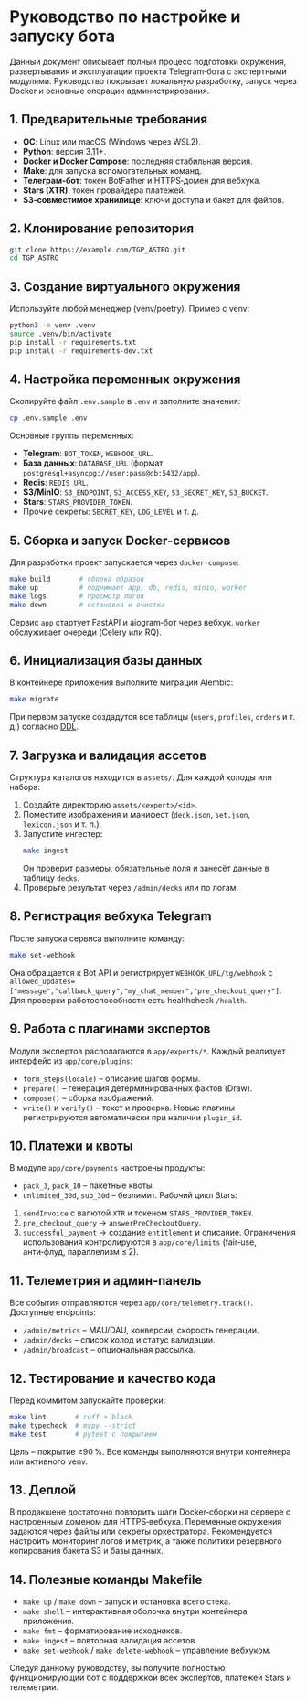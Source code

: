 # Руководство по настройке и запуску бота

Данный документ описывает полный процесс подготовки окружения, развертывания и эксплуатации проекта Telegram‑бота с экспертными модулями. Руководство покрывает локальную разработку, запуск через Docker и основные операции администрирования.

## 1. Предварительные требования
- **ОС**: Linux или macOS (Windows через WSL2).
- **Python**: версия 3.11+.
- **Docker и Docker Compose**: последняя стабильная версия.
- **Make**: для запуска вспомогательных команд.
- **Телеграм‑бот**: токен BotFather и HTTPS‑домен для вебхука.
- **Stars (XTR)**: токен провайдера платежей.
- **S3‑совместимое хранилище**: ключи доступа и бакет для файлов.

## 2. Клонирование репозитория
```bash
git clone https://example.com/TGP_ASTRO.git
cd TGP_ASTRO
```

## 3. Создание виртуального окружения
Используйте любой менеджер (venv/poetry). Пример с venv:
```bash
python3 -m venv .venv
source .venv/bin/activate
pip install -r requirements.txt
pip install -r requirements-dev.txt
```

## 4. Настройка переменных окружения
Скопируйте файл `.env.sample` в `.env` и заполните значения:
```bash
cp .env.sample .env
```
Основные группы переменных:
- **Telegram**: `BOT_TOKEN`, `WEBHOOK_URL`.
- **База данных**: `DATABASE_URL` (формат `postgresql+asyncpg://user:pass@db:5432/app`).
- **Redis**: `REDIS_URL`.
- **S3/MinIO**: `S3_ENDPOINT`, `S3_ACCESS_KEY`, `S3_SECRET_KEY`, `S3_BUCKET`.
- **Stars**: `STARS_PROVIDER_TOKEN`.
- Прочие секреты: `SECRET_KEY`, `LOG_LEVEL` и т. д.

## 5. Сборка и запуск Docker‑сервисов
Для разработки проект запускается через `docker-compose`:
```bash
make build       # сборка образов
make up          # поднимает app, db, redis, minio, worker
make logs        # просмотр логов
make down        # остановка и очистка
```
Сервис `app` стартует FastAPI и aiogram‑бот через вебхук. `worker` обслуживает очереди (Celery или RQ).

## 6. Инициализация базы данных
В контейнере приложения выполните миграции Alembic:
```bash
make migrate
```
При первом запуске создадутся все таблицы (`users`, `profiles`, `orders` и т. д.) согласно [DDL](../AGENTS.md).

## 7. Загрузка и валидация ассетов
Структура каталогов находится в `assets/`. Для каждой колоды или набора:
1. Создайте директорию `assets/<expert>/<id>`.
2. Поместите изображения и манифест (`deck.json`, `set.json`, `lexicon.json` и т. п.).
3. Запустите ингестер:
   ```bash
   make ingest
   ```
   Он проверит размеры, обязательные поля и занесёт данные в таблицу `decks`.
4. Проверьте результат через `/admin/decks` или по логам.

## 8. Регистрация вебхука Telegram
После запуска сервиса выполните команду:
```bash
make set-webhook
```
Она обращается к Bot API и регистрирует `WEBHOOK_URL/tg/webhook` с `allowed_updates=["message","callback_query","my_chat_member","pre_checkout_query"]`.
Для проверки работоспособности есть healthcheck `/health`.

## 9. Работа с плагинами экспертов
Модули экспертов располагаются в `app/experts/*`. Каждый реализует интерфейс из `app/core/plugins`:
- `form_steps(locale)` – описание шагов формы.
- `prepare()` – генерация детерминированных фактов (Draw).
- `compose()` – сборка изображений.
- `write()` и `verify()` – текст и проверка.
Новые плагины регистрируются автоматически при наличии `plugin_id`.

## 10. Платежи и квоты
В модуле `app/core/payments` настроены продукты:
- `pack_3`, `pack_10` – пакетные квоты.
- `unlimited_30d`, `sub_30d` – безлимит.
Рабочий цикл Stars:
1. `sendInvoice` с валютой `XTR` и токеном `STARS_PROVIDER_TOKEN`.
2. `pre_checkout_query` → `answerPreCheckoutQuery`.
3. `successful_payment` → создание `entitlement` и списание.
Ограничения использования контролируются в `app/core/limits` (fair‑use, анти‑флуд, параллелизм ≤ 2).

## 11. Телеметрия и админ‑панель
Все события отправляются через `app/core/telemetry.track()`. Доступные endpoints:
- `/admin/metrics` – MAU/DAU, конверсии, скорость генерации.
- `/admin/decks` – список колод и статус валидации.
- `/admin/broadcast` – опциональная рассылка.

## 12. Тестирование и качество кода
Перед коммитом запускайте проверки:
```bash
make lint       # ruff + black
make typecheck  # mypy --strict
make test       # pytest с покрытием
```
Цель – покрытие ≥90 %. Все команды выполняются внутри контейнера или активного venv.

## 13. Деплой
В продакшене достаточно повторить шаги Docker‑сборки на сервере с настроенным доменом для HTTPS‑вебхука. Переменные окружения задаются через файлы или секреты оркестратора. Рекомендуется настроить мониторинг логов и метрик, а также политики резервного копирования бакета S3 и базы данных.

## 14. Полезные команды Makefile
- `make up` / `make down` – запуск и остановка всего стека.
- `make shell` – интерактивная оболочка внутри контейнера приложения.
- `make fmt` – форматирование исходников.
- `make ingest` – повторная валидация ассетов.
- `make set-webhook` / `make delete-webhook` – управление вебхуком.

Следуя данному руководству, вы получите полностью функционирующий бот с поддержкой всех экспертов, платежей Stars и телеметрии.
